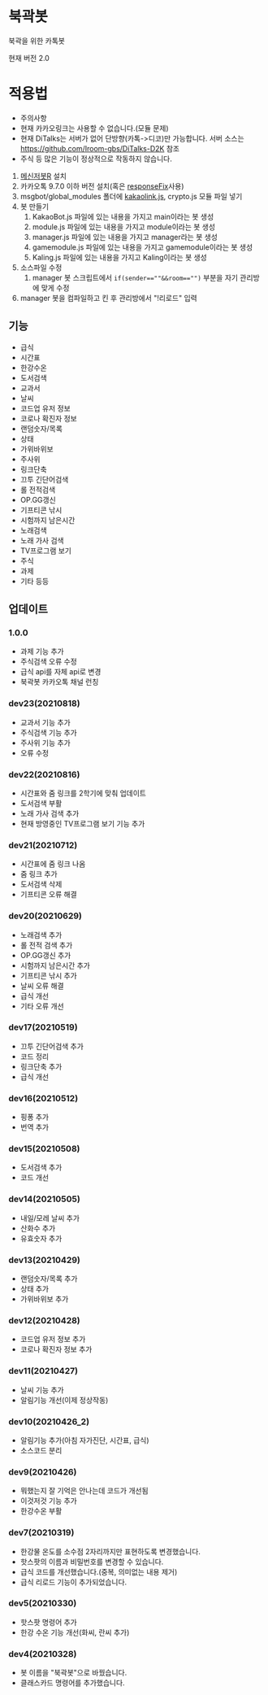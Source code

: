 # 북곽봇
북곽을 위한 카톡봇

현재 버전 2.0

# 적용법
* 주의사항
 * 현재 카카오링크는 사용할 수 없습니다.(모듈 문제)
 * 현재 DiTalks는 서버가 없어 단방향(카톡->디코)만 가능합니다. 서버 소스는 https://github.com/Iroom-gbs/DiTalks-D2K 참조
 * 주식 등 많은 기능이 정상적으로 작동하지 않습니다.

1. [메신저봇R](https://play.google.com/store/apps/details?id=com.xfl.msgbot&pcampaignid=web_share) 설치
2. 카카오톡 9.7.0 이하 버전 설치(혹은 [responseFix](https://cafe.naver.com/msgbot/2067)사용)
3. msgbot/global_modules 폴더에 [kakaolink.js](https://github.com/naijun0403/kakaolink), crypto.js 모듈 파일 넣기
4. 봇 만들기
    1. KakaoBot.js 파일에 있는 내용을 가지고 main이라는 봇 생성
    2. module.js 파일에 있는 내용을 가지고 module이라는 봇 생성
    3. manager.js 파일에 있는 내용을 가지고 manager라는 봇 생성
    4. gamemodule.js 파일에 있는 내용을 가지고 gamemodule이라는 봇 생성
    5. Kaling.js 파일에 있는 내용을 가지고 Kaling이라는 봇 생성
5. 소스파일 수정
    1. manager 봇 스크립트에서 ```if(sender==""&&room=="")``` 부분을 자기 관리방에 맞게 수정
6. manager 봇을 컴파일하고 킨 후 관리방에서 "!리로드" 입력

기능
--------
* 급식
* 시간표
* 한강수온
* 도서검색
* 교과서
* 날씨
* 코드업 유저 정보
* 코로나 확진자 정보
* 랜덤숫자/목록
* 상태
* 가위바위보
* 주사위
* 링크단축
* 끄투 긴단어검색
* 롤 전적검색
* OP.GG갱신
* 기프티콘 낚시
* 시험까지 남은시간
* 노래검색
* 노래 가사 검색
* TV프로그램 보기
* 주식
* 과제
* 기타 등등


업데이트
--------
### 1.0.0
* 과제 기능 추가
* 주식검색 오류 수정
* 급식 api를 자체 api로 변경
* 북곽봇 카카오톡 채널 런칭
### dev23(20210818)
* 교과서 기능 추가
* 주식검색 기능 추가
* 주사위 기능 추가
* 오류 수정
### dev22(20210816)
* 시간표와 줌 링크를 2학기에 맞춰 업데이트
* 도서검색 부활
* 노래 가사 검색 추가
* 현재 방영중인 TV프로그램 보기 기능 추가
### dev21(20210712)
* 시간표에 줌 링크 나옴
* 줌 링크 추가
* 도서검색 삭제
* 기프티콘 오류 해결
### dev20(20210629)
* 노래검색 추가
* 롤 전적 검색 추가
* OP.GG갱신 추가
* 시험까지 남은시간 추가
* 기프티콘 낚시 추가
* 날씨 오류 해결
* 급식 개선
* 기타 오류 개선
### dev17(20210519)
* 끄투 긴단어검색 추가
* 코드 정리
* 링크단축 추가
* 급식 개선
### dev16(20210512)
* 핑퐁 추가
* 번역 추가
### dev15(20210508)
* 도서검색 추가
* 코드 개선
### dev14(20210505)
* 내일/모레 날씨 추가
* 산화수 추가
* 유효숫자 추가
### dev13(20210429)
* 랜덤숫자/목록 추가
* 상태 추가
* 가위바위보 추가
### dev12(20210428)
* 코드업 유저 정보 추가
* 코로나 확진자 정보 추가
### dev11(20210427)
* 날씨 기능 추가
* 알림기능 개선(이제 정상작동)
### dev10(20210426_2)
* 알림기능 추가(아침 자가진단, 시간표, 급식)
* 소스코드 분리
### dev9(20210426)
* 뭐했는지 잘 기억은 안나는데 코드가 개선됨
* 이것저것 기능 추가
* 한강수온 부활
### dev7(20210319)
* 한강물 온도를 소수점 2자리까지만 표현하도록 변경했습니다.
* 핫스팟의 이름과 비밀번호를 변경할 수 있습니다.
* 급식 코드를 개선했습니다.(중복, 의미없는 내용 제거)
* 급식 리로드 기능이 추가되었습니다.
### dev5(20210330)
* 핫스팟 명령어 추가
* 한강 수온 기능 개선(화씨, 란씨 추가)
### dev4(20210328)
* 봇 이름을 "북곽봇"으로 바꿨습니다.
* 클래스카드 명령어를 추가했습니다.
